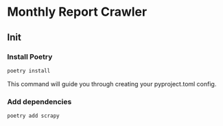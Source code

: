 # Monthly Report Crawler

## Init

### Install Poetry

```bash
poetry install
```

This command will guide you through creating your pyproject.toml config.

### Add dependencies

```bash
poetry add scrapy
```
